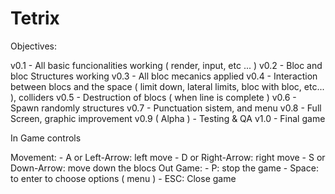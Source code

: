 # Tetrix

Objectives:

v0.1
	- All basic funcionalities working ( render, input, etc ... ) 
v0.2
	- Bloc and bloc Structures working
v0.3
	- All bloc mecanics applied
v0.4
	- Interaction between blocs and the space ( limit down, lateral limits, bloc with bloc, etc... ), colliders
v0.5
	- Destruction of blocs ( when line is complete )
v0.6
	- Spawn randomly structures
v0.7
	- Punctuation sistem, and menu
v0.8
	- Full Screen, graphic improvement
v0.9 ( Alpha )
	- Testing & QA
v1.0 
	- Final game

In Game controls

Movement:
	- A or Left-Arrow: left move
	- D or Right-Arrow: right move
	- S or Down-Arrow: move down the blocs
Out Game:
	- P: stop the game
	- Space: to enter to choose options ( menu )
	- ESC: Close game